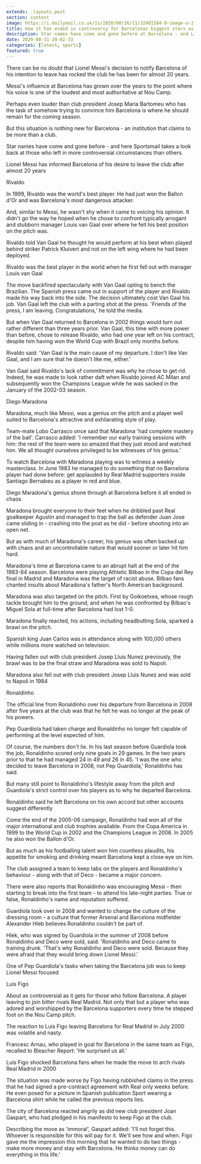 ```yaml
---
extends: _layouts.post
section: content
image: https://i.dailymail.co.uk/1s/2020/08/26/11/32401584-0-image-a-2_1598439080483.jpg 
title: How it has ended in controversy for Barcelonas biggest stars as Lionel Messi pushes for exit 
description: Star names have come and gone before at Barcelona - and Lionel Messi could well join that list. Here, Sportsmail takes a look back at those who left the club under a darker cloud than others. 
date: 2020-08-31-20-02-33 
categories: [latest, sports] 
featured: true 
--- 
```

There can be no doubt that Lionel Messi's decision to notify Barcelona of his intention to leave has rocked the club he has been for almost 20 years.

Messi's influence at Barcelona has grown over the years to the point where his voice is one of the loudest and most authoritative at Nou Camp.

Perhaps even louder than club president Josep Maria Bartomeu who has the task of somehow trying to convince him Barcelona is where he should remain for the coming season.

But this situation is nothing new for Barcelona - an institution that claims to be more than a club. 

Star names have come and gone before - and here Sportsmail takes a look back at those who left in more controversial circumstances than others.  

Lionel Messi has informed Barcelona of his desire to leave the club after almost 20 years

Rivaldo

In 1999, Rivaldo was the world's best player. He had just won the Ballon d'Or and was Barcelona's most dangerous attacker.

And, similar to Messi, he wasn't shy when it came to voicing his opinion. It didn't go the way he hoped when he chose to confront typically arrogant and stubborn manager Louis van Gaal over where he felt his best position on the pitch was.

Rivaldo told Van Gaal he thought he would perform at his best when played behind striker Patrick Kluivert and not on the left wing where he had been deployed.

Rivaldo was the best player in the world when he first fell out with manager Louis van Gaal 

The move backfired spectacularly with Van Gaal opting to bench the Brazilian. The Spanish press came out in support of the player and Rivaldo made his way back into the side. The decision ultimately cost Van Gaal his job. Van Gaal left the club with a parting shot at the press. 'Friends of the press, I am leaving. Congratulations,' he told the media.

But when Van Gaal returned to Barcelona in 2002 things would turn out rather different than three years prior. Van Gaal, this time with more power than before, chose to release Rivaldo, who had one year left on his contract, despite him having won the World Cup with Brazil only months before.

Rivaldo said: 'Van Gaal is the main cause of my departure. I don't like Van Gaal, and I am sure that he doesn't like me, either.'

Van Gaal said Rivaldo's lack of commitment was why he chose to get rid. Indeed, he was made to look rather daft when Rivaldo joined AC Milan and subsequently won the Champions League while he was sacked in the January of the 2002-03 season.

Diego Maradona

Maradona, much like Messi, was a genius on the pitch and a player well suited to Barcelona's attractive and exhilarating style of play.

Team-mate Lobo Carrasco once said that Maradona 'had complete mastery of the ball'. Carrasco added: 'I remember our early training sessions with him: the rest of the team were so amazed that they just stood and watched him. We all thought ourselves privileged to be witnesses of his genius.'

To watch Barcelona with Maradona playing was to witness a weekly masterclass. In June 1983 he managed to do something that no Barcelona player had done before: get applauded by Real Madrid supporters inside Santiago Bernabeu as a player in red and blue. 

Diego Maradona's genius shone through at Barcelona before it all ended in chaos

Maradona brought everyone to their feet when he dribbled past Real goalkeeper Agustin and managed to trap the ball as defender Juan Jose came sliding in - crashing into the post as he did - before shooting into an open net.

But as with much of Maradona's career, his genius was often backed up with chaos and an uncontrollable nature that would sooner or later hit him hard.

Maradona's time at Barcelona came to an abrupt halt at the end of the 1983-84 season. Barcelona were playing Athletic Bilbao in the Copa del Rey final in Madrid and Maradona was the target of racist abuse. Bilbao fans chanted insults about Maradona's father's North American background. 

Maradona was also targeted on the pitch. First by Goikoetxea, whose rough tackle brought him to the ground, and when he was confronted by Bilbao's Miguel Sola at full-time after Barcelona had lost 1-0.

Maradona finally reacted, his actions, including headbutting Sola, sparked a brawl on the pitch.

Spanish king Juan Carlos was in attendance along with 100,000 others while millions more watched on television.

Having fallen out with club president Josep Lluis Nunez previously, the brawl was to be the final straw and Maradona was sold to Napoli.

Maradona also fell out with club president Josep Lluis Nunez and was sold to Napoli in 1984

Ronaldinho

The official line from Ronaldinho over his departure from Barcelona in 2008 after five years at the club was that he felt he was no longer at the peak of his powers.

Pep Guardiola had taken charge and Ronaldinho no longer felt capable of performing at the level expected of him.

Of course, the numbers don't lie. In his last season before Guardiola took the job, Ronaldinho scored only nine goals in 29 games. In the two years prior to that he had managed 24 in 49 and 26 in 45. 'I was the one who decided to leave Barcelona in 2008, not Pep Guardiola,' Ronaldinho has said.

But many still point to Ronaldinho's lifestyle away from the pitch and Guardiola's strict control over his players as to why he departed Barcelona.

Ronaldinho said he left Barcelona on his own accord but other accounts suggest differently

Come the end of the 2005-06 campaign, Ronaldinho had won all of the major international and club trophies available. From the Copa America in 1999 to the World Cup in 2002 and the Champions League in 2006. In 2005 he also won the Ballon d'Or.

But as much as his footballing talent won him countless plaudits, his appetite for smoking and drinking meant Barcelona kept a close eye on him.

The club assigned a team to keep tabs on the players and Ronaldinho's behaviour - along with that of Deco - became a major concern.

There were also reports that Ronaldinho was encouraging Messi - then starting to break into the first team - to attend his late-night parties. True or false, Ronaldinho's name and reputation suffered.

Guardiola took over in 2008 and wanted to change the culture of the dressing room - a culture that former Arsenal and Barcelona midfielder Alexander Hleb believes Ronaldinho couldn't be part of.

Hlek, who was signed by Guardiola in the summer of 2008 before Ronaldinho and Deco were sold, said: 'Ronaldinho and Deco came to training drunk. 'That's why Ronaldinho and Deco were sold. Because they were afraid that they would bring down Lionel Messi.'

One of Pep Guardiola's tasks when taking the Barcelona job was to keep Lionel Messi focused

Luis Figo

About as controversial as it gets for those who follow Barcelona. A player leaving to join bitter rivals Real Madrid. Not only that but a player who was adored and worshipped by the Barcelona supporters every time he stepped foot on the Nou Camp pitch.

The reaction to Luis Figo leaving Barcelona for Real Madrid in July 2000 was volatile and nasty.

Francesc Arnau, who played in goal for Barcelona in the same team as Figo, recalled to Bleacher Report: 'He surprised us all.'

Luis Figo shocked Barcelona fans when he made the move to arch rivals Real Madrid in 2000

The situation was made worse by Figo having rubbished claims in the press that he had signed a pre-contract agreement with Real only weeks before. He even posed for a picture in Spanish publication Sport wearing a Barcelona shirt while he called the previous reports lies.

The city of Barcelona reacted angrily as did new club president Joan Gaspart, who had pledged in his manifesto to keep Figo at the club. 

Describing the move as 'immoral', Gaspart added: 'I'll not forget this. Whoever is responsible for this will pay for it. We'll see how and when. Figo gave me the impression this morning that he wanted to do two things - make more money and stay with Barcelona. He thinks money can do everything in this life.'

